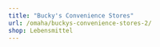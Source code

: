 ```yaml
---
title: "Bucky's Convenience Stores"
url: /omaha/buckys-convenience-stores-2/
shop: Lebensmittel
---
```

